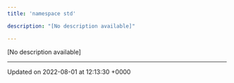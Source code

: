 ```yaml
---
title: 'namespace std'

description: "[No description available]"

---
```







[No description available]






-------------------------------

Updated on 2022-08-01 at 12:13:30 +0000
